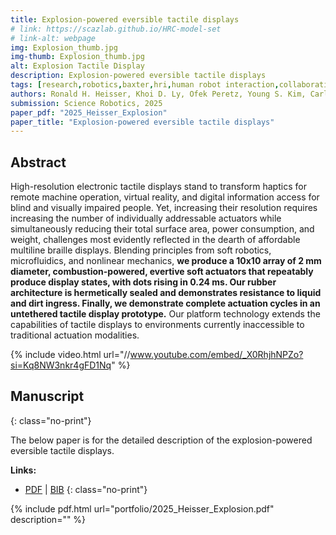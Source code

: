 ```yaml
---
title: Explosion-powered eversible tactile displays
# link: https://scazlab.github.io/HRC-model-set
# link-alt: webpage
img: Explosion_thumb.jpg
img-thumb: Explosion_thumb.jpg
alt: Explosion Tactile Display
description: Explosion-powered eversible tactile displays
tags: [research,robotics,baxter,hri,human robot interaction,collaborative manufacturing,human robot collaboration,advanced manufacturing,open source,github]
authors: Ronald H. Heisser, Khoi D. Ly, Ofek Peretz, Young S. Kim, Carlos A. Diaz-Ruiz, Rachel M. Miller, Cameron A. Aubin, Sadaf Sobhani, Nikolaos Bouklas, Robert F. Shepherd
submission: Science Robotics, 2025
paper_pdf: "2025_Heisser_Explosion"
paper_title: "Explosion-powered eversible tactile displays"
---
```

## Abstract

High-resolution electronic tactile displays stand to transform haptics for remote machine operation, virtual reality, and digital information access for blind and visually impaired people. Yet, increasing their resolution requires increasing the number of individually addressable actuators while simultaneously reducing their total surface area, power consumption, and weight, challenges most evidently reflected in the dearth of affordable multiline braille displays. Blending principles from soft robotics, microfluidics, and nonlinear mechanics, **we produce a 10x10 array of 2 mm diameter, combustion-powered, evertive soft actuators that repeatably produce display states, with dots rising in 0.24 ms. Our rubber architecture is hermetically sealed and demonstrates resistance to liquid and dirt ingress. Finally, we demonstrate complete actuation cycles in an untethered tactile display prototype.** Our platform technology extends the capabilities of tactile displays to environments currently inaccessible to traditional actuation modalities.

{% include video.html url="//www.youtube.com/embed/_X0RhjhNPZo?si=Kq8NW3nkr4gFD1Nq" %}

## Manuscript
{: class="no-print"}

The below paper is for the detailed description of the explosion-powered eversible tactile displays.

**Links:**
- [PDF](https://github.com/KhoiDLy/ScienceRobotics/blob/main/2025_Heisser_Explosion.pdf) | [BIB](https://github.com/KhoiDLy/ScienceRobotics/blob/main/explosion_tactile_displays.bib)
{: class="no-print"}

{% include pdf.html url="portfolio/2025_Heisser_Explosion.pdf" description="" %}